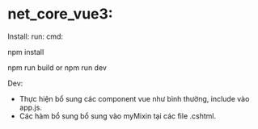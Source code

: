 # net_core_vue3:
Install:
run: cmd:

npm install

npm run build
or
npm run dev

Dev:
- Thực hiện bổ sung các component vue như bình thường, include vào app.js.
- Các hàm bổ sung bổ sung vào myMixin tại các file .cshtml.

